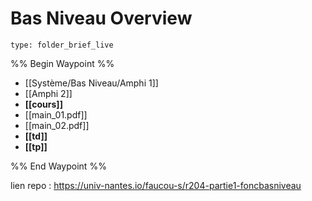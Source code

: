 # Bas Niveau Overview
 
```ccard
type: folder_brief_live
```
 
%% Begin Waypoint %%
- [[Système/Bas Niveau/Amphi 1]]
- [[Amphi 2]]
- **[[cours]]**
- [[main_01.pdf]]
- [[main_02.pdf]]
- **[[td]]**
- **[[tp]]**

%% End Waypoint %%

lien repo : https://univ-nantes.io/faucou-s/r204-partie1-foncbasniveau
